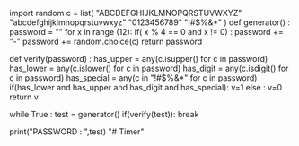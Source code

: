 import random 
c = list(
    "ABCDEFGHIJKLMNOPQRSTUVWXYZ"
    "abcdefghijklmnopqrstuvwxyz"
    "0123456789"
    "!\#$%&*"
)
def generator() :
   password = ""
   for x in range (12):
      if( x % 4 == 0 and x != 0) :
           password += "-"
      password += random.choice(c)
   return password

def verify(password) :
    has_upper = any(c.isupper() for c in password)
    has_lower = any(c.islower() for c in password)
    has_digit = any(c.isdigit() for c in password)
    has_special = any(c in "!\#$%&*" for c in password)
    if(has_lower and has_upper and has_digit and has_special): v=1
    else : v=0
    return v

while True :
    test = generator()
    if(verify(test)):
        break

print("PASSWORD : ",test)
"# Timer" 
